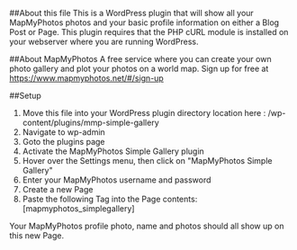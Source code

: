 ##About this file
This is a WordPress plugin that will show all your MapMyPhotos photos and your basic profile information on either a Blog Post or Page.  This plugin requires that the PHP cURL module is installed on your webserver where you are running WordPress.

##About MapMyPhotos
A free service where you can create your own photo gallery and plot your photos on a world map.  Sign up for free at https://www.mapmyphotos.net/#/sign-up

##Setup
1. Move this file into your WordPress plugin directory location here : /wp-content/plugins/mmp-simple-gallery
2. Navigate to wp-admin
3. Goto the plugins page
4. Activate the MapMyPhotos Simple Gallery plugin
5. Hover over the Settings menu, then click on "MapMyPhotos Simple Gallery"
6. Enter your MapMyPhotos username and password
7. Create a new Page
8. Paste the following Tag into the Page contents: [mapmyphotos_simplegallery]

Your MapMyPhotos profile photo, name and photos should all show up on this new Page.

